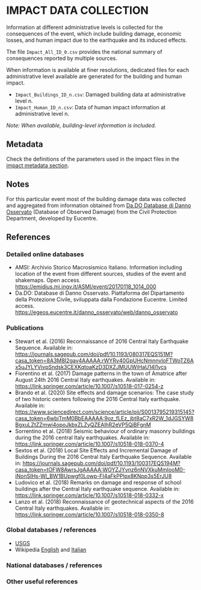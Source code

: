 # IMPACT DATA COLLECTION


Information at different administrative levels is collected for the consequences of the event, 
which include building damage, economic losses, and human impact due to the earthquake and its induced effects.

The file `Impact_All_ID_0.csv` provides the national summary of consequences reported by multiple sources.

When information is available at finer resolutions, dedicated files for each administrative level
available are generated for the building and human impact.

- `Impact_Buildings_ID_n.csv`: Damaged building data at administrative level n.
- `Impact_Human_ID_n.csv`: Data of human impact information at administrative level n.

_Note: When available, building-level information is included._


## Metadata

Check the definitions of the parameters used in the impact files in the [impact metadata section](https://gitlab.openquake.org/risk/ecd/-/blob/main/metadata.md#impact-data).


## Notes

For this particular event most of the building damage data was collected and aggregated from information obtained from [Da.DO Database di Danno Osservato](https://egeos.eucentre.it/danno_osservato/web/danno_osservato#:~:text=Essa%20%C3%A8%20stata%20concepita%20per,crisi%20sismiche%20di%20rilevanza%20nazionale.) (Database of Observed Damage) from the Civil Protection Department, developed by Eucentre.

## References

### Detailed online databases
- AMSI: Archivio Storico Macrosismico Italiano. Information including location of the event from different sources, studies of the event and shakemaps. Open access. 
https://emidius.mi.ingv.it/ASMI/event/20170118_1014_000
- Da.DO: Database di Danno Osservato. Piattaforma del Dipartamento della Protezione Civile, sviluppata dalla Fondazione Eucentre. Limited access. https://egeos.eucentre.it/danno_osservato/web/danno_osservato

### Publications
- Stewart et al. (2016) Reconnaissance of 2016 Central Italy Earthquake Sequence. Available in:  https://journals.sagepub.com/doi/pdf/10.1193/080317EQS151M?casa_token=8A3M8I2gav4AAAAA:rWYRv40GpUHcNmnnvloFTWoTZ6Ax5uJYLYVivpSndsk3CEXKqtoaKzD3DXZJMUUWiHaU14l1ycs
- Fiorentino et al. (2017) Damage patterns in the town of Amatrice after August 24th 2016 Central Italy earthquakes. Available in: https://link.springer.com/article/10.1007/s10518-017-0254-z
- Brando et al. (2020) Site effects and damage scenarios: The case study of two historic centers following the 2016 Central Italy earthquake. Available in: https://www.sciencedirect.com/science/article/pii/S0013795219315145?casa_token=6wbiTmM0BbEAAAAA:9oz_fLEz_jbt8aC7xR2W_1dJGSYW8BgxuLZtZZmwi4opoJkbxZLZyQZEAlhR2eVP5QjBFgnM
- Sorrentino et al. (2018) Seismic behaviour of ordinary masonry buildings during the 2016 central Italy earthquakes. Available in: https://link.springer.com/article/10.1007/s10518-018-0370-4
- Sextos et al. (2018) Local Site Effects and Incremental Damage of Buildings During the 2016 Central Italy Earthquake Sequence. Available in: https://journals.sagepub.com/doi/pdf/10.1193/100317EQS194M?casa_token=tOFW8AwrsJgAAAAA:WOYZJYvnz6nNVXkuMmIooM0-iNonSIHs-Wl_BW1BUpwgf0Lowp-FI4aFkPPlpx8KNpp3s5ErJU8
- Ludovico et al. (2018) Remarks on damage and response of school buildings after the Central Italy earthquake sequence. Available in: https://link.springer.com/article/10.1007/s10518-018-0332-x
- Lanzo et al. (2018) Reconnaissance of geotechnical aspects of the 2016 Central Italy earthquakes. Available in: https://link.springer.com/article/10.1007/s10518-018-0350-8


### Global databases / references
- [USGS](https://earthquake.usgs.gov/earthquakes/eventpage/us10007twj/executive) 
- Wikipedia [English](https://en.wikipedia.org/wiki/August_2016_Central_Italy_earthquake) and [Italian](https://it.wikipedia.org/wiki/Sequenza_sismica_del_Centro_Italia_del_2016-2017)

### National databases / references

### Other useful references

